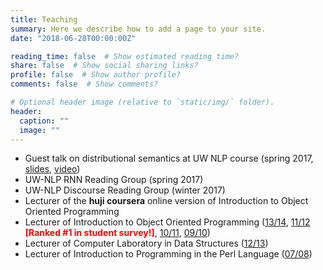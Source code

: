 ```yaml
---
title: Teaching
summary: Here we describe how to add a page to your site.
date: "2018-06-28T00:00:00Z"

reading_time: false  # Show estimated reading time?
share: false  # Show social sharing links?
profile: false  # Show author profile?
comments: false  # Show comments?

# Optional header image (relative to `static/img/` folder).
header:
  caption: ""
  image: ""
---
```


* Guest talk on distributional semantics at UW NLP course (spring 2017, <a href="http://courses.cs.washington.edu/courses/csep517/17sp/slides/lecture8a.pdf" target="_blank" rel="noopener noreferrer">slides</a>, <a href="https://www.youtube.com/watch?v=cF6n_Gm05os" target="_blank" rel="noopener noreferrer">video</a>)
* UW-NLP RNN Reading Group (spring 2017)
* UW-NLP Discourse Reading Group (winter 2017)
* Lecturer of the <b>huji coursera</b> online version of Introduction to Object Oriented Programming
* Lecturer of Introduction to Object Oriented Programming (<a href="http://moodle.cs.huji.ac.il/cs13/course/view.php?id=67125" target="_blank" rel="noopener noreferrer">13/14</a>, <a href="http://moodle.cs.huji.ac.il/cs11/course/view.php?id=67125" target="_blank" rel="noopener noreferrer">11/12</a> <font color='red'><b>[Ranked #1 in student survey!]</b></font>, 
<a href="http://moodle.cs.huji.ac.il/cs10/course/view.php?id=67125" target="_blank" rel="noopener noreferrer">10/11</a>,
<a href="http://moodle.cs.huji.ac.il/cs09/course/view.php?id=67125" target="_blank" rel="noopener noreferrer">09/10</a>)
* Lecturer of Computer Laboratory in Data Structures (<a href="http://moodle.cs.huji.ac.il/cs12/course/view.php?id=67125" target="_blank" rel="noopener noreferrer">12/13</a>) </li>
* Lecturer of Introduction to Programming in the Perl Language (<a href="http://moodle.cs.huji.ac.il/old/course/view.php?id=105" target="_blank" rel="noopener noreferrer">07/08</a>)
